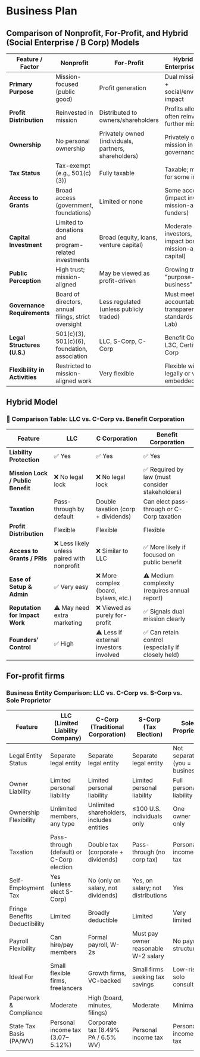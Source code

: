 # Business Plan
## Comparison of Nonprofit, For-Profit, and Hybrid (Social Enterprise / B Corp) Models

| Feature / Factor              | **Nonprofit**                                  | **For-Profit**                                  | **Hybrid (Social Enterprise / B Corp)**                                  |
|------------------------------|--------------------------------------------------|--------------------------------------------------|--------------------------------------------------------------------------|
| **Primary Purpose**          | Mission-focused (public good)                   | Profit generation                               | Dual mission: profit + social/environmental impact                       |
| **Profit Distribution**      | Reinvested in mission                           | Distributed to owners/shareholders              | Profits allowed, often reinvested to further mission                     |
| **Ownership**                | No personal ownership                           | Privately owned (individuals, partners, shareholders) | Privately owned with mission in governance                              |
| **Tax Status**               | Tax-exempt (e.g., 501(c)(3))                    | Fully taxable                                   | Taxable; may qualify for some incentives                                 |
| **Access to Grants**         | Broad access (government, foundations)          | Limited or none                                 | Some access (impact investors, mission-aligned funders)                 |
| **Capital Investment**       | Limited to donations and program-related investments | Broad (equity, loans, venture capital)       | Moderate (impact investors, social impact bonds, mission-aligned capital) |
| **Public Perception**        | High trust; mission-aligned                     | May be viewed as profit-driven                  | Growing trust as a "purpose-driven business"                            |
| **Governance Requirements**  | Board of directors, annual filings, strict oversight | Less regulated (unless publicly traded)     | Must meet accountability and transparency standards (e.g., B Lab)        |
| **Legal Structures (U.S.)**  | 501(c)(3), 501(c)(6), foundation, association    | LLC, S-Corp, C-Corp                            | Benefit Corporation, L3C, Certified B Corp                              |
| **Flexibility in Activities**| Restricted to mission-aligned work              | Very flexible                                   | Flexible with mission legally or voluntarily embedded                   |

## Hybrid Model
### 🧾 Comparison Table: LLC vs. C-Corp vs. Benefit Corporation

| Feature                         | **LLC**                                | **C Corporation**                       | **Benefit Corporation**                           |
|----------------------------------|----------------------------------------|------------------------------------------|----------------------------------------------------|
| **Liability Protection**         | ✅ Yes                                  | ✅ Yes                                    | ✅ Yes                                              |
| **Mission Lock / Public Benefit**| ❌ No legal lock                        | ❌ No legal lock                         | ✅ Required by law (must consider stakeholders)     |
| **Taxation**                     | Pass-through by default                | Double taxation (corp + dividends)       | Can elect pass-through or C-Corp taxation          |
| **Profit Distribution**          | Flexible                               | Flexible                                 | Flexible                                            |
| **Access to Grants / PRIs**      | ❌ Less likely unless paired with nonprofit | ❌ Similar to LLC                    | ✅ More likely if focused on public benefit         |
| **Ease of Setup & Admin**        | ✅ Very easy                            | ❌ More complex (board, bylaws, etc.)    | ⚠️ Medium complexity (requires annual report)       |
| **Reputation for Impact Work**   | ⚠️ May need extra marketing             | ❌ Viewed as purely for-profit            | ✅ Signals dual mission clearly                     |
| **Founders’ Control**            | ✅ High                                 | ⚠️ Less if external investors involved    | ✅ Can retain control (especially if closely held)  |


## For-profit firms
### Business Entity Comparison: LLC vs. C-Corp vs. S-Corp vs. Sole Proprietor

| Feature                        | LLC (Limited Liability Company)         | C-Corp (Traditional Corporation)        | S-Corp (Tax Election)                   | Sole Proprietor                        |
|-------------------------------|------------------------------------------|-----------------------------------------|------------------------------------------|-----------------------------------------|
| Legal Entity Status           | Separate legal entity                   | Separate legal entity                   | Separate legal entity                   | Not separate (you = business)           |
| Owner Liability               | Limited personal liability              | Limited personal liability              | Limited personal liability              | Full personal liability                 |
| Ownership Flexibility         | Unlimited members, any type             | Unlimited shareholders, includes entities | ≤100 U.S. individuals only             | One owner only                          |
| Taxation                      | Pass-through (default) or C-Corp election | Double tax (corporate + dividends)     | Pass-through (no corp tax)              | Personal income tax                     |
| Self-Employment Tax           | Yes (unless elect S-Corp)               | No (only on salary, not dividends)      | Yes, on salary; not distributions       | Yes                                     |
| Fringe Benefits Deductibility| Limited                                 | Broadly deductible                      | Limited                                 | Very limited                            |
| Payroll Flexibility           | Can hire/pay members                    | Formal payroll, W-2s                    | Must pay owner reasonable W-2 salary   | No payroll structure                    |
| Ideal For                     | Small flexible firms, freelancers       | Growth firms, VC-backed                 | Small firms seeking tax savings        | Low-risk solo consulting                |
| Paperwork & Compliance        | Moderate                                | High (board, minutes, filings)          | Moderate                                | Minimal                                 |
| State Tax Basis (PA/WV)       | Personal income tax (3.07–5.12%)        | Corporate tax (8.49% PA / 6.5% WV)      | Personal income tax                     | Personal income tax                     |
